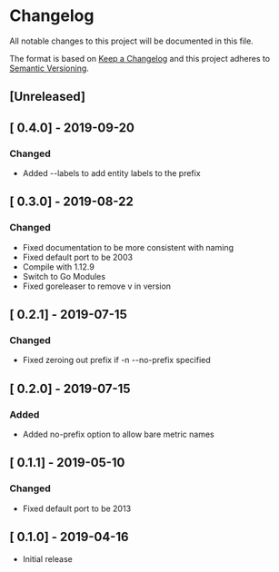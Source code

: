 # Changelog
All notable changes to this project will be documented in this file.

The format is based on [Keep a Changelog](http://keepachangelog.com/en/1.0.0/)
and this project adheres to [Semantic Versioning](http://semver.org/spec/v2.0.0.html).

## [Unreleased]

## [ 0.4.0] - 2019-09-20

### Changed
- Added --labels to add entity labels to the prefix

## [ 0.3.0] - 2019-08-22

### Changed
- Fixed documentation to be more consistent with naming
- Fixed default port to be 2003
- Compile with 1.12.9
- Switch to Go Modules
- Fixed goreleaser to remove v in version

## [ 0.2.1] - 2019-07-15

### Changed
- Fixed zeroing out prefix if -n --no-prefix specified

## [ 0.2.0] - 2019-07-15

### Added
- Added no-prefix option to allow bare metric names

## [ 0.1.1] - 2019-05-10

### Changed
- Fixed default port to be 2013

## [ 0.1.0] - 2019-04-16
- Initial release
